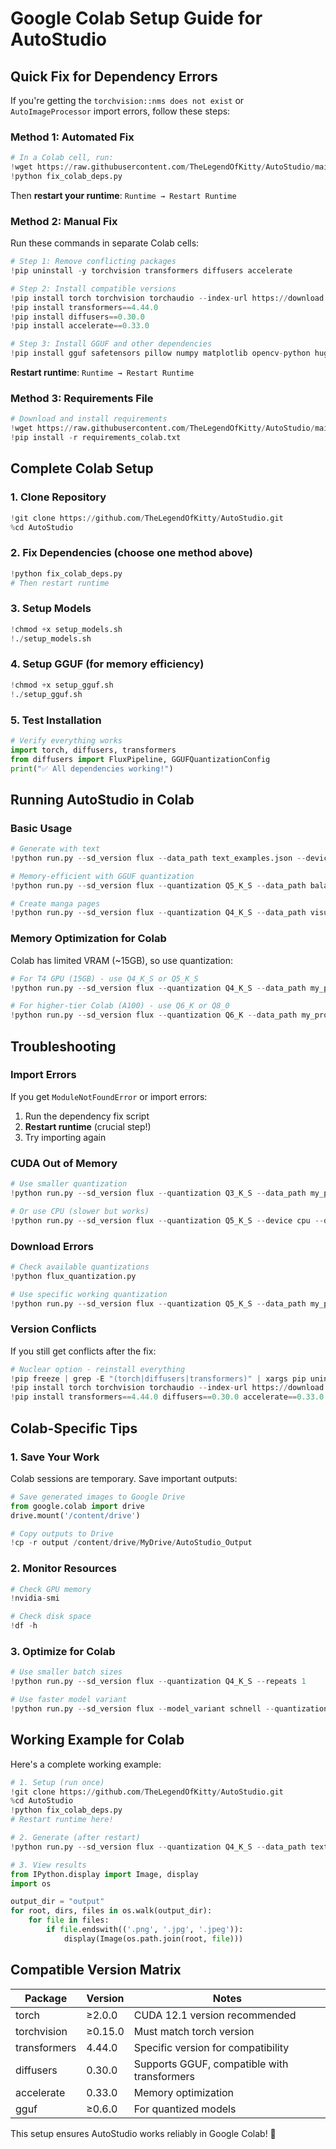 # Google Colab Setup Guide for AutoStudio

## Quick Fix for Dependency Errors

If you're getting the `torchvision::nms does not exist` or `AutoImageProcessor` import errors, follow these steps:

### Method 1: Automated Fix

```python
# In a Colab cell, run:
!wget https://raw.githubusercontent.com/TheLegendOfKitty/AutoStudio/main/fix_colab_deps.py
!python fix_colab_deps.py
```

Then **restart your runtime**: `Runtime → Restart Runtime`

### Method 2: Manual Fix

Run these commands in separate Colab cells:

```python
# Step 1: Remove conflicting packages
!pip uninstall -y torchvision transformers diffusers accelerate

# Step 2: Install compatible versions
!pip install torch torchvision torchaudio --index-url https://download.pytorch.org/whl/cu121
!pip install transformers==4.44.0
!pip install diffusers==0.30.0
!pip install accelerate==0.33.0

# Step 3: Install GGUF and other dependencies
!pip install gguf safetensors pillow numpy matplotlib opencv-python huggingface_hub psutil inflect
```

**Restart runtime**: `Runtime → Restart Runtime`

### Method 3: Requirements File

```python
# Download and install requirements
!wget https://raw.githubusercontent.com/TheLegendOfKitty/AutoStudio/main/requirements_colab.txt
!pip install -r requirements_colab.txt
```

## Complete Colab Setup

### 1. Clone Repository
```python
!git clone https://github.com/TheLegendOfKitty/AutoStudio.git
%cd AutoStudio
```

### 2. Fix Dependencies (choose one method above)
```python
!python fix_colab_deps.py
# Then restart runtime
```

### 3. Setup Models
```python
!chmod +x setup_models.sh
!./setup_models.sh
```

### 4. Setup GGUF (for memory efficiency)
```python
!chmod +x setup_gguf.sh  
!./setup_gguf.sh
```

### 5. Test Installation
```python
# Verify everything works
import torch, diffusers, transformers
from diffusers import FluxPipeline, GGUFQuantizationConfig
print("✅ All dependencies working!")
```

## Running AutoStudio in Colab

### Basic Usage
```python
# Generate with text
!python run.py --sd_version flux --data_path text_examples.json --device cuda

# Memory-efficient with GGUF quantization
!python run.py --sd_version flux --quantization Q5_K_S --data_path balanced_manga.json --device cuda

# Create manga pages
!python run.py --sd_version flux --quantization Q4_K_S --data_path visual_manga.json --device cuda
```

### Memory Optimization for Colab

Colab has limited VRAM (~15GB), so use quantization:

```python
# For T4 GPU (15GB) - use Q4_K_S or Q5_K_S
!python run.py --sd_version flux --quantization Q4_K_S --data_path my_prompt.json

# For higher-tier Colab (A100) - use Q6_K or Q8_0  
!python run.py --sd_version flux --quantization Q6_K --data_path my_prompt.json
```

## Troubleshooting

### Import Errors
If you get `ModuleNotFoundError` or import errors:
1. Run the dependency fix script
2. **Restart runtime** (crucial step!)
3. Try importing again

### CUDA Out of Memory
```python
# Use smaller quantization
!python run.py --sd_version flux --quantization Q3_K_S --data_path my_prompt.json

# Or use CPU (slower but works)
!python run.py --sd_version flux --quantization Q5_K_S --device cpu --data_path my_prompt.json
```

### Download Errors
```python
# Check available quantizations
!python flux_quantization.py

# Use specific working quantization
!python run.py --sd_version flux --quantization Q5_K_S --data_path my_prompt.json
```

### Version Conflicts
If you still get conflicts after the fix:

```python
# Nuclear option - reinstall everything
!pip freeze | grep -E "(torch|diffusers|transformers)" | xargs pip uninstall -y
!pip install torch torchvision torchaudio --index-url https://download.pytorch.org/whl/cu121
!pip install transformers==4.44.0 diffusers==0.30.0 accelerate==0.33.0 gguf
```

## Colab-Specific Tips

### 1. Save Your Work
Colab sessions are temporary. Save important outputs:
```python
# Save generated images to Google Drive
from google.colab import drive
drive.mount('/content/drive')

# Copy outputs to Drive
!cp -r output /content/drive/MyDrive/AutoStudio_Output
```

### 2. Monitor Resources
```python
# Check GPU memory
!nvidia-smi

# Check disk space  
!df -h
```

### 3. Optimize for Colab
```python
# Use smaller batch sizes
!python run.py --sd_version flux --quantization Q4_K_S --repeats 1

# Use faster model variant
!python run.py --sd_version flux --model_variant schnell --quantization Q5_K_S
```

## Working Example for Colab

Here's a complete working example:

```python
# 1. Setup (run once)
!git clone https://github.com/TheLegendOfKitty/AutoStudio.git
%cd AutoStudio
!python fix_colab_deps.py
# Restart runtime here!

# 2. Generate (after restart)
!python run.py --sd_version flux --quantization Q4_K_S --data_path text_examples.json --device cuda

# 3. View results
from IPython.display import Image, display
import os

output_dir = "output"
for root, dirs, files in os.walk(output_dir):
    for file in files:
        if file.endswith(('.png', '.jpg', '.jpeg')):
            display(Image(os.path.join(root, file)))
```

## Compatible Version Matrix

| Package | Version | Notes |
|---------|---------|-------|
| torch | ≥2.0.0 | CUDA 12.1 version recommended |
| torchvision | ≥0.15.0 | Must match torch version |
| transformers | 4.44.0 | Specific version for compatibility |
| diffusers | 0.30.0 | Supports GGUF, compatible with transformers |
| accelerate | 0.33.0 | Memory optimization |
| gguf | ≥0.6.0 | For quantized models |

This setup ensures AutoStudio works reliably in Google Colab! 🚀